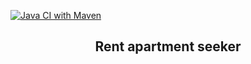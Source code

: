 
[![Java CI with Maven](https://github.com/ohonchar/wohnung-service/actions/workflows/maven.yml/badge.svg)](https://github.com/ohonchar/wohnung-service/actions/workflows/maven.yml)

<h2 align="center">Rent apartment seeker</h2>
